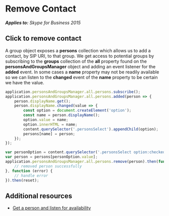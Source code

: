 
# Remove Contact


 _**Applies to:** Skype for Business 2015_

## Click to remove contact

A group object exposes a **persons** collection which allows us to add a contact, by SIP URI, to that group.  We get access to potential groups by subscribing to the **groups** collection of the **all** property found on the **personsAndGroupsManager** object and adding an event listener for the **added** event.  In some cases a **name** property may not be readily available so we can listen to the **changed** event of the **name** property to be certain we have the value.

```js
application.personsAndGroupsManager.all.persons.subscribe();
application.personsAndGroupsManager.all.persons.added(person => {
    person.displayName.get();
    person.displayName.changed(value => {
        const option = document.createElement('option');
        const name = person.displayName();
        option.value = name;
        option.innerHTML = name;
        content.querySelector('.personsSelect').appendChild(option);
        persons[name] = person;
    });
});

var personOption = content.querySelector('.personsSelect option:checked');
var person = persons[personOption.value];
application.personsAndGroupsManager.all.persons.remove(person).then(function () {
    // removed person successfully
}, function (error) {
    // handle error
}).then(reset);
```

## Additional resources

- [Get a person and listen for availability](ListenForAvailability.md)
